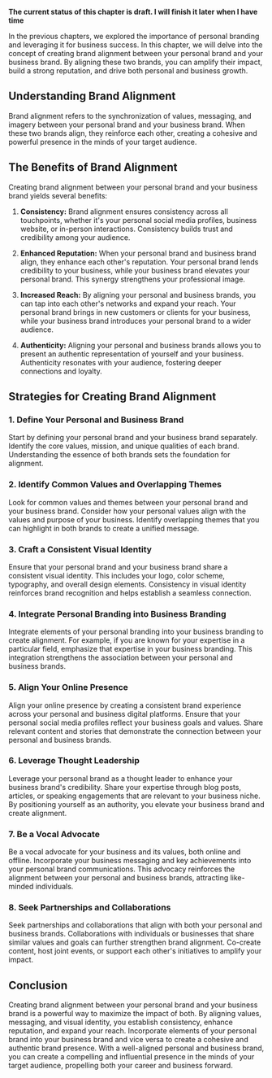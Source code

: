**The current status of this chapter is draft. I will finish it later when I have time**

In the previous chapters, we explored the importance of personal branding and leveraging it for business success. In this chapter, we will delve into the concept of creating brand alignment between your personal brand and your business brand. By aligning these two brands, you can amplify their impact, build a strong reputation, and drive both personal and business growth.

Understanding Brand Alignment
-----------------------------

Brand alignment refers to the synchronization of values, messaging, and imagery between your personal brand and your business brand. When these two brands align, they reinforce each other, creating a cohesive and powerful presence in the minds of your target audience.

The Benefits of Brand Alignment
-------------------------------

Creating brand alignment between your personal brand and your business brand yields several benefits:

1. **Consistency:** Brand alignment ensures consistency across all touchpoints, whether it's your personal social media profiles, business website, or in-person interactions. Consistency builds trust and credibility among your audience.

2. **Enhanced Reputation:** When your personal brand and business brand align, they enhance each other's reputation. Your personal brand lends credibility to your business, while your business brand elevates your personal brand. This synergy strengthens your professional image.

3. **Increased Reach:** By aligning your personal and business brands, you can tap into each other's networks and expand your reach. Your personal brand brings in new customers or clients for your business, while your business brand introduces your personal brand to a wider audience.

4. **Authenticity:** Aligning your personal and business brands allows you to present an authentic representation of yourself and your business. Authenticity resonates with your audience, fostering deeper connections and loyalty.

Strategies for Creating Brand Alignment
---------------------------------------

### 1. Define Your Personal and Business Brand

Start by defining your personal brand and your business brand separately. Identify the core values, mission, and unique qualities of each brand. Understanding the essence of both brands sets the foundation for alignment.

### 2. Identify Common Values and Overlapping Themes

Look for common values and themes between your personal brand and your business brand. Consider how your personal values align with the values and purpose of your business. Identify overlapping themes that you can highlight in both brands to create a unified message.

### 3. Craft a Consistent Visual Identity

Ensure that your personal brand and your business brand share a consistent visual identity. This includes your logo, color scheme, typography, and overall design elements. Consistency in visual identity reinforces brand recognition and helps establish a seamless connection.

### 4. Integrate Personal Branding into Business Branding

Integrate elements of your personal branding into your business branding to create alignment. For example, if you are known for your expertise in a particular field, emphasize that expertise in your business branding. This integration strengthens the association between your personal and business brands.

### 5. Align Your Online Presence

Align your online presence by creating a consistent brand experience across your personal and business digital platforms. Ensure that your personal social media profiles reflect your business goals and values. Share relevant content and stories that demonstrate the connection between your personal and business brands.

### 6. Leverage Thought Leadership

Leverage your personal brand as a thought leader to enhance your business brand's credibility. Share your expertise through blog posts, articles, or speaking engagements that are relevant to your business niche. By positioning yourself as an authority, you elevate your business brand and create alignment.

### 7. Be a Vocal Advocate

Be a vocal advocate for your business and its values, both online and offline. Incorporate your business messaging and key achievements into your personal brand communications. This advocacy reinforces the alignment between your personal and business brands, attracting like-minded individuals.

### 8. Seek Partnerships and Collaborations

Seek partnerships and collaborations that align with both your personal and business brands. Collaborations with individuals or businesses that share similar values and goals can further strengthen brand alignment. Co-create content, host joint events, or support each other's initiatives to amplify your impact.

Conclusion
----------

Creating brand alignment between your personal brand and your business brand is a powerful way to maximize the impact of both. By aligning values, messaging, and visual identity, you establish consistency, enhance reputation, and expand your reach. Incorporate elements of your personal brand into your business brand and vice versa to create a cohesive and authentic brand presence. With a well-aligned personal and business brand, you can create a compelling and influential presence in the minds of your target audience, propelling both your career and business forward.
